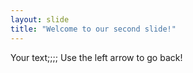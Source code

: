 ```yaml
---
layout: slide
title: "Welcome to our second slide!"
---
```

Your text;;;;
Use the left arrow to go back!
